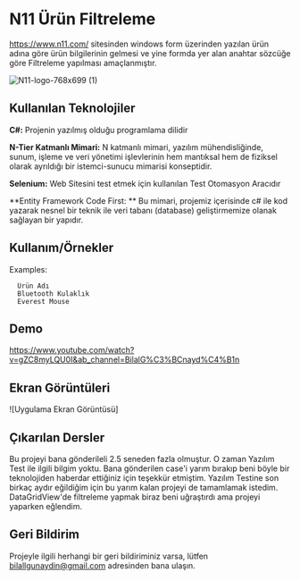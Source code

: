 
# N11 Ürün Filtreleme

https://www.n11.com/ sitesinden windows form üzerinden yazılan ürün adına göre ürün bilgilerinin gelmesi ve yine formda yer alan anahtar sözcüğe göre Filtreleme yapılması amaçlanmıştır. 

![N11-logo-768x699 (1)](https://user-images.githubusercontent.com/21973124/193421439-965b6bb0-bd51-403b-a0dd-6450dd2b18c5.png)

    
## Kullanılan Teknolojiler


**C#:** Projenin yazılmış olduğu programlama dilidir

**N-Tier Katmanlı Mimari:** N katmanlı mimari, yazılım mühendisliğinde, sunum, işleme ve veri yönetimi işlevlerinin hem mantıksal hem de fiziksel olarak ayrıldığı bir istemci-sunucu mimarisi konseptidir.

**Selenium:** Web Sitesini test etmek için kullanılan Test Otomasyon Aracıdır

**Entity Framework Code First: ** Bu mimari, projemiz içerisinde c# ile kod yazarak nesnel bir teknik ile veri tabanı (database) geliştirmemize olanak sağlayan bir yapıdır.


## Kullanım/Örnekler


 Examples:
      
      Ürün Adı            
      Bluetooth Kulaklık    
      Everest Mouse       

  
## Demo

https://www.youtube.com/watch?v=gZC8myLQU0I&ab_channel=BilalG%C3%BCnayd%C4%B1n

  
## Ekran Görüntüleri

![Uygulama Ekran Görüntüsü]

  
## Çıkarılan Dersler

Bu projeyi bana gönderileli 2.5 seneden fazla olmuştur. O zaman Yazılım Test ile ilgili bilgim yoktu. Bana gönderilen case'i yarım bırakıp beni böyle bir teknolojiden haberdar ettiğiniz için teşekkür etmiştim. Yazılım Testine son birkaç aydır eğildiğim için bu yarım kalan projeyi de tamamlamak istedim. DataGridView'de filtreleme yapmak biraz beni uğraştırdı ama projeyi yaparken eğlendim. 



  
## Geri Bildirim

Projeyle ilgili herhangi bir geri bildiriminiz varsa, lütfen bilallgunaydin@gmail.com adresinden bana ulaşın.

  